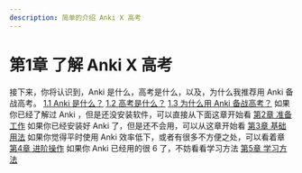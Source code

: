 ```yaml
---
description: 简单的介绍 Anki X 高考
---
```

# 第1章 了解 Anki X 高考
接下来，你将认识到，Anki 是什么，高考是什么，以及，为什么我推荐用 Anki 备战高考。
 [1.1 Anki 是什么？](what-is-anki.md)
 [1.2 高考是什么？](what-is-gaokao.md)
 [1.3 为什么用 Anki 备战高考？](why-use-anki-to-prepare-for-gaokao.md)
如果你已经了解过 Anki ，但是还没安装软件，可以直接从下面这章开始看
[第2章 准备工作](preparations/preparations.md)
如果你已经安装好 Anki 了，但是还不会用，可以从这章开始看
[第3章 基础用法](basic-usage/basic-usage.md)
如果你觉得平时使用 Anki 效率低下，或者有很多不方便之处，可以看着章
[第4章 进阶操作](advanced-operation/advanced-operation.md)
如果你 Anki 已经用的很 6 了，不妨看看学习方法
[第5章 学习方法](the-way-to-study/the-way-to-study.md)

